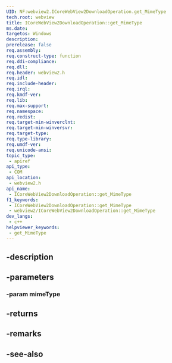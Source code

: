 ```yaml
---
UID: NF:webview2.ICoreWebView2DownloadOperation.get_MimeType
tech.root: webview
title: ICoreWebView2DownloadOperation::get_MimeType
ms.date: 
targetos: Windows
description: 
prerelease: false
req.assembly: 
req.construct-type: function
req.ddi-compliance: 
req.dll: 
req.header: webview2.h
req.idl: 
req.include-header: 
req.irql: 
req.kmdf-ver: 
req.lib: 
req.max-support: 
req.namespace: 
req.redist: 
req.target-min-winverclnt: 
req.target-min-winversvr: 
req.target-type: 
req.type-library: 
req.umdf-ver: 
req.unicode-ansi: 
topic_type:
 - apiref
api_type:
 - COM
api_location:
 - webview2.h
api_name:
 - ICoreWebView2DownloadOperation::get_MimeType
f1_keywords:
 - ICoreWebView2DownloadOperation::get_MimeType
 - webview2/ICoreWebView2DownloadOperation::get_MimeType
dev_langs:
 - c++
helpviewer_keywords:
 - get_MimeType
---
```


## -description

## -parameters

### -param mimeType

## -returns

## -remarks

## -see-also

